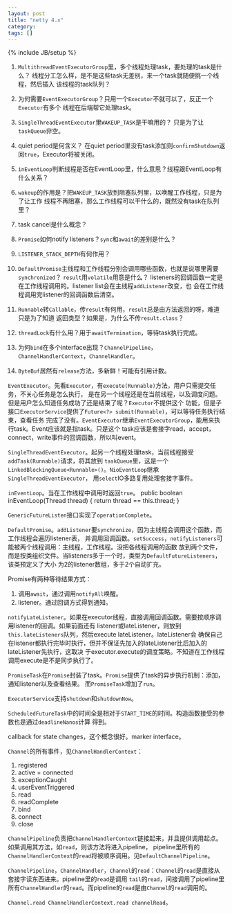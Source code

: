 ```yaml
---
layout: post
title: "netty 4.x"
category: 
tags: []
---
```

{% include JB/setup %}
1. `MultithreadEventExecutorGroup`里，多个线程处理task，要处理的task是什么？
线程分工怎么样，是不是这些task无差别，来一个task就随便挑一个线程，然后插入
该线程的task队列？

2. 为何需要`EventExecutorGroup`？只用一个`Executor`不就可以了，反正一个`Executor`有多个
线程在后端帮它处理task。

3. `SingleThreadEventExecutor`里`WAKEUP_TASK`是干嘛用的？
只是为了让`taskQueue`非空。

4. quiet period是何含义？
在quiet period里没有task添加则`confirmShutdown`返回`true`，Executor将被关闭。

5. `inEventLoop`判断线程是否在EventLoop里，什么意思？线程跟EventLoop有什么关系？

6. `wakeup`的作用是？把`WAKEUP_TASK`放到阻塞队列里，以唤醒工作线程，只是为了让工作
线程不再阻塞，那么工作线程可以干什么的，既然没有task在队列里？

7. task cancel是什么概念？

8. `Promise`如何notify listeners？`sync`和`await`的差别是什么？

9. `LISTENER_STACK_DEPTH`有何作用？

10. `DefaultPromise`主线程和工作线程分别会调用哪些函数，也就是说哪里需要`synchronized`？
`result`用`volatile`用意是什么？
listeners的回调函数一定是在工作线程调用的。listener list会在主线程`addListener`改变，也
会在工作线程调用完listener的回调函数后清空。

11. `Runnable`转`Callable`，传`result`有何用，`result`总是由方法返回的呀，难道只是为了知道
返回类型？如果是，为什么不传`result.class`？

12. `threadLock`有什么用？用于`awaitTermination`，等待task执行完成。

13. 为何`bind`在多个interface出现？`ChannelPipeline`，`ChannelHandlerContext`，`ChannelHandler`。

14. `ByteBuf`居然有`release`方法，多新鲜！可能有引用计数。

`EventExecutor`。先看`Executor`，有`execute(Runnable)`方法，用户只需提交任务，不关心任务是怎么执行，
是在另一个线程还是在当前线程，以及调度问题。但是用户怎么知道任务成功了还是结束了呢？`Executor`不提供这个
功能，但是子接口`ExecutorService`提供了`Future<?> submit(Runnable)`，可以等待任务执行结束，查看任务
完成了没有。`EventExecutor`继承`EventExecutorGroup`，能用来执行task。Event应该就是指task。只是这个
task应该是套接字read，accept，connect，write事件的回调函数，所以叫event。

`SingleThreadEventExecutor`。起另一个线程处理task，当前线程接受`addTask(Runnable)`请求，将其放到
`taskQueue`里，这是一个`LinkedBlockingQueue<Runnable>()`。`NioEventLoop`继承`SingleThreadEventExecutor`，
用`select`IO多路复用处理套接字事件。

`inEventLoop`。当在工作线程中调用时返回`true`。
    public boolean inEventLoop(Thread thread) {
        return thread == this.thread;
    }

`GenericFutureListen`接口实现了`operationComplete`。

`DefaultPromise`。`addListener`要`synchronize`，因为主线程会调用这个函数，而工作线程会遍历listener表，
并调用回调函数。`setSuccess`，`notifyListeners`可能被两个线程调用：主线程，工作线程。没把各线程调用的函数
放到两个文件，而是按类组织文件。当listeners多于一个时，类型为`DefaultFutureListeners`，该类预定义了大小
为2的listener数组，多于2个自动扩充。

Promise有两种等待结果方式：
1. 调用`await`，通过调用`notifyAll`唤醒。
2. listener。通过回调方式得到通知。

`notifyLateListener`。如果在executor线程，直接调用回调函数。需要按顺序调用listener的回调。如果前面还有
listener或lateListener，则放到`this.lateListeners`队列，然后execute lateListener。lateListener会
确保自己在listener都执行完毕时执行，但并不保证先加入的lateListener比后加入的lateListener先执行，这取决
于executor.execute的调度策略。不知道在工作线程调用execute是不是同步执行了。

`PromiseTask`在`Promise`封装了task。`Promise`提供了task的异步执行机制：添加，通知listener以及查看结果。
而`PromiseTask`增加了`run`。

`ExecutorService`支持`shutdown`和`shutdownNow`。

`ScheduledFutureTask`中的时间全是相对于`START_TIME`的时间。构造函数接受的参数也是通过`deadlineNanos`计算
得到。

callback for state changes，这个概念很好。marker interface。

`Channel`的所有事件，见`ChannelHandlerContext`：
1. registered
2. active = connected
3. exceptionCaught
4. userEventTriggered
5. read
6. readComplete
7. bind
8. connect
9. close


`ChannelPipeline`负责把`ChannelHandlerContext`链接起来，并且提供调用起点。如果调用其方法，如`read`，则该方法将进入pipeline，
pipeline里所有的`ChannelHandlerContext`的`read`将被顺序调用。见`DefaultChannelPipeline`。

`ChannelPipeline`，`ChannelHandler`，`Channel`的`read`：`Channel`的`read`是直接从套接字读东西进来。pipeline里的`read`是调用
`tail`的`read`，间接调用了pipeline里所有`ChannelHandler`的`read`。而pipeline的`read`是由`Channel`的`read`调用的。

`Channel.read ChannelHandlerContext.read channelRead`。
